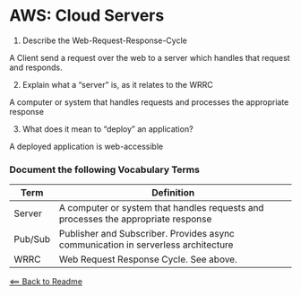 # AWS: Cloud Servers

1. Describe the Web-Request-Response-Cycle

A Client send a request over the web to a server which handles that request and responds.

2. Explain what a “server” is, as it relates to the WRRC

A computer or system that handles requests and processes the appropriate response

3. What does it mean to “deploy” an application?

A deployed application is web-accessible

### Document the following Vocabulary Terms

Term | Definition
-----|-----------
Server | A computer or system that handles requests and processes the appropriate response
Pub/Sub | Publisher and Subscriber. Provides async communication in serverless architecture
WRRC | Web Request Response Cycle. See above.

[<== Back to Readme](../README.md)
